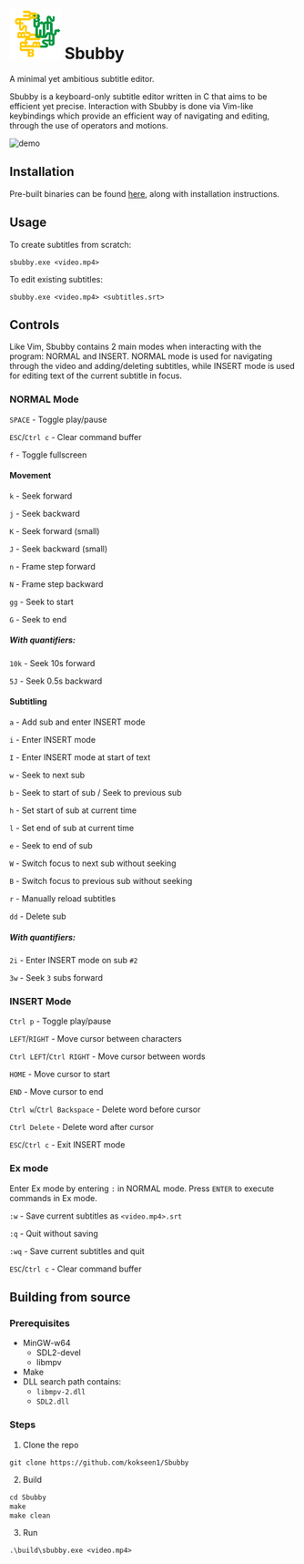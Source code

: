 # ![logo](https://github.com/kokseen1/Sbubby/blob/master/img/logo.png?raw=true) Sbubby

A minimal yet ambitious subtitle editor.

Sbubby is a keyboard-only subtitle editor written in C that aims to be efficient yet precise. Interaction with Sbubby is done via Vim-like keybindings which provide an efficient way of navigating and editing, through the use of operators and motions.

![demo](https://raw.githubusercontent.com/kokseen1/Sbubby/master/img/demo.gif?raw=True)

## Installation

Pre-built binaries can be found [here](https://github.com/kokseen1/Sbubby/releases), along with installation instructions.

## Usage

To create subtitles from scratch:

```
sbubby.exe <video.mp4>
```

To edit existing subtitles:

```
sbubby.exe <video.mp4> <subtitles.srt>
```

## Controls

Like Vim, Sbubby contains 2 main modes when interacting with the program: NORMAL and INSERT. NORMAL mode is used for navigating through the video and adding/deleting subtitles, while INSERT mode is used for editing text of the current subtitle in focus.

### NORMAL Mode

`SPACE` - Toggle play/pause

`ESC`/`Ctrl c` - Clear command buffer

`f` - Toggle fullscreen

#### Movement

`k` - Seek forward

`j` - Seek backward

`K` - Seek forward (small)

`J` - Seek backward (small)

`n` - Frame step forward

`N` - Frame step backward

`gg` - Seek to start

`G` - Seek to end

##### With quantifiers:

`10k` - Seek 10s forward

`5J` - Seek 0.5s backward

#### Subtitling

`a` - Add sub and enter INSERT mode

`i` - Enter INSERT mode

`I` - Enter INSERT mode at start of text

`w` - Seek to next sub

`b` - Seek to start of sub / Seek to previous sub

`h` - Set start of sub at current time

`l` - Set end of sub at current time

`e` - Seek to end of sub

`W` - Switch focus to next sub without seeking

`B` - Switch focus to previous sub without seeking

`r` - Manually reload subtitles

`dd` - Delete sub

##### With quantifiers:

`2i` - Enter INSERT mode on sub `#2`

`3w` - Seek `3` subs forward

### INSERT Mode

`Ctrl p` - Toggle play/pause

`LEFT`/`RIGHT` - Move cursor between characters

`Ctrl LEFT`/`Ctrl RIGHT` - Move cursor between words

`HOME` - Move cursor to start

`END` - Move cursor to end

`Ctrl w`/`Ctrl Backspace` - Delete word before cursor

`Ctrl Delete` - Delete word after cursor

`ESC`/`Ctrl c` - Exit INSERT mode

### Ex mode

Enter Ex mode by entering `:` in NORMAL mode. Press `ENTER` to execute commands in Ex mode.

`:w` - Save current subtitles as `<video.mp4>.srt`

`:q` - Quit without saving

`:wq` - Save current subtitles and quit

`ESC`/`Ctrl c` - Clear command buffer

## Building from source

### Prerequisites

- MinGW-w64
  - SDL2-devel
  - libmpv
- Make
- DLL search path contains:
  - `libmpv-2.dll`
  - `SDL2.dll`

### Steps

1. Clone the repo

```
git clone https://github.com/kokseen1/Sbubby
```

2. Build

```
cd Sbubby
make
make clean
```

3. Run

```
.\build\sbubby.exe <video.mp4>
```
